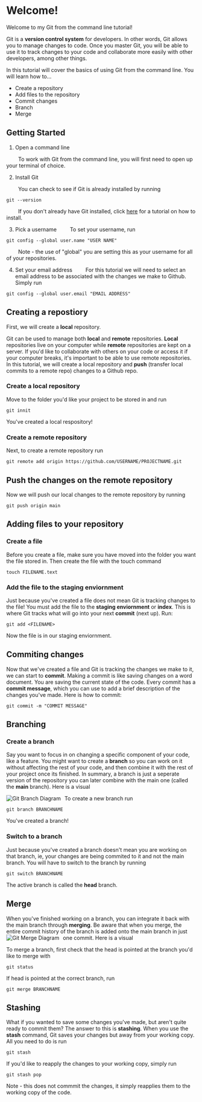 # Welcome!
Welcome to my Git from the command line tutorial!

Git is a **version control system** for developers. In other words, Git allows you to manage changes to code. Once you master Git, you will be able to use it to track changes to your code and collaborate more easily with other developers, among other things.

In this tutorial will cover the basics of using Git from the command line. You will learn how to...
* Create a repository
* Add files to the repository
* Commit changes
* Branch
* Merge

## Getting Started

1. Open a command line

&nbsp;&nbsp;&nbsp;&nbsp;&nbsp;&nbsp;&nbsp; To work with Git from the command line, you will first need to open up your terminal of choice.
  
2. Install Git <br>

&nbsp;&nbsp;&nbsp;&nbsp;&nbsp;&nbsp;&nbsp; You can check to see if Git is already installed by running
   ```
   git --version
   ```
&nbsp;&nbsp;&nbsp;&nbsp;&nbsp;&nbsp;&nbsp; If you don't already have Git installed, click [here](https://docs.gitlab.com/ee/topics/git/how_to_install_git/index.html) for a tutorial on how to install.
 
3. Pick a username
&nbsp;&nbsp;&nbsp;&nbsp;&nbsp;&nbsp;&nbsp; To set your username, run

```
git config --global user.name "USER NAME"
```

&nbsp;&nbsp;&nbsp;&nbsp;&nbsp;&nbsp;&nbsp; Note - the use of "global" you are setting this as your username for all of your repositories.

4. Set your email address
&nbsp;&nbsp;&nbsp;&nbsp;&nbsp;&nbsp;&nbsp; For this tutorial we will need to select an email address to be associated with the changes we make to Github. Simply run 
```
git config --global user.email "EMAIL ADDRESS"
```

## Creating a repostiory
First, we will create a **local** repository. 

Git can be used to manage both **local** and **remote** repositories. **Local** repositories live on your computer while **remote** repositories are kept on a server. If you'd like to collaborate with others on your code or access it if your computer breaks, it's important to be able to use remote repositories. In this tutorial, we will create a local repository and **push** (transfer local commits to a remote repo) changes to a Github repo. 

### Create a local repository
Move to the folder you'd like your project to be stored in and run
```
git innit
```
You've created a local respository!

### Create a remote repository
Next, to create a remote repository run 
```
git remote add origin https://github.com/USERNAME/PROJECTNAME.git
```

## Push the changes on the remote repository
Now we will push our local changes to the remote repository by running

```
git push origin main
```

## Adding files to your repository
### Create a file
Before you create a file, make sure you have moved into the folder you want the file stored in. Then create the file with the touch command

```
touch FILENAME.text
```

### Add the file to the staging enviornment
Just because you've created a file does not mean Git is tracking changes to the file! You must add the file to the **staging enviornment** or **index**. This is where Git tracks what will go into your next **commit** (next up).
Run:

```
git add <FILENAME>
```
Now the file is in our staging enviornment. 

## Commiting changes
Now that we've created a file and Git is tracking the changes we make to it, we can start to **commit**. Making a commit is like saving changes on a word document. You are saving the current state of the code. Every commit has a **commit message**, which you can use to add a brief description of the changes you've made. Here is how to commit:

```
git commit -m "COMMIT MESSAGE"
```

## Branching

### Create a branch
Say you want to focus in on changing a specific component of your code, like a feature. You might want to create a **branch** so you can work on it without affecting the rest of your code, and then combine it with the rest of your project once its finished. In summary, a branch is just a seperate version of the repository you can later combine with the main one (called the **main** branch). Here is a visual

<img src="https://wac-cdn.atlassian.com/dam/jcr:a905ddfd-973a-452a-a4ae-f1dd65430027/01%20Git%20branch.svg?cdnVersion=1441"
     alt="Git Branch Diagram"
     style="float: left; margin-right: 10px;" />

     
To create a new branch run

```
git branch BRANCHNAME
```
You've created a branch!

### Switch to a branch
Just because you've created a branch doesn't mean you are working on that branch, ie, your changes are being commited to it and not the main branch. You will have to switch to the branch by running

```
git switch BRANCHNAME
```

The active branch is called the **head** branch. 

## Merge
When you've finished working on a branch, you can integrate it back with the main branch through **merging**. Be aware that when you merge, the entire commit history of the branch is added onto the main branch in just one commit. Here is a visual
<img src="https://wac-cdn.atlassian.com/dam/jcr:c6db91c1-1343-4d45-8c93-bdba910b9506/02%20Branch-1%20kopiera.png?cdnVersion=1441"
     alt="Git Merge Diagram"
     style="float: left; margin-right: 10px;" />

To merge a branch, first check that the head is pointed at the branch you'd like to merge with

```
git status
```

If head is pointed at the correct branch, run

```
git merge BRANCHNAME
```

## Stashing
What if you wanted to save some changes you've made, but aren't quite ready to commit them? The answer to this is **stashing**. When you use the **stash** command, Git saves your changes but away from your working copy. All you need to do is run

```
git stash
```

If you'd like to reapply the changes to your working copy, simply run

```
git stash pop
```
Note - this does not commmit the changes, it simply reapplies them to the working copy of the code.



